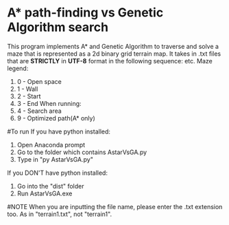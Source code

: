 # A* path-finding vs Genetic Algorithm search

This program implements A* and Genetic Algorithm to traverse and solve a maze that is represented as a 2d binary grid terrain map.
It takes in .txt files that are **STRICTLY** in **UTF-8** format in the following sequence:
<COLUMNS> <ROWS> <GRID> <GRID> <GRID> etc.
Maze legend:
1. 0 - Open space
2. 1 - Wall
3. 2 - Start
4. 3 - End
When running:
1. 4 - Search area
2. 9 - Optimized path(A* only)

#To run
If you have python installed:
1. Open Anaconda prompt
2. Go to the folder which contains AstarVsGA.py
3. Type in "py AstarVsGA.py"

If you DON'T have python installed:
1. Go into the "dist" folder
2. Run AstarVsGA.exe

#NOTE
When you are inputting the file name, please enter the .txt extension too.
As in "terrain1.txt",
not "terrain1".
